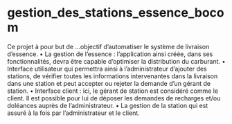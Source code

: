 # gestion_des_stations_essence_bocom
Ce projet à pour but de ...objectif d’automatiser le système de livraison d’essence.
•	La gestion de l’essence : l’application ainsi créée, dans ses fonctionnalités, devra être capable d’optimiser la distribution du carburant.
•	Interface utilisateur qui permettra ainsi à l’administrateur d’ajouter des stations, de vérifier toutes les informations intervenantes dans la livraison dans une station et peut accepter ou rejeter la demande d’un gérant de station.
•	Interface client : ici, le gérant de station est considéré comme le client. Il est possible pour lui de déposer les demandes de recharges et/ou doléances auprès de l’administrateur.
•	La gestion de la station qui est assuré à la fois par l’administrateur et le client.
